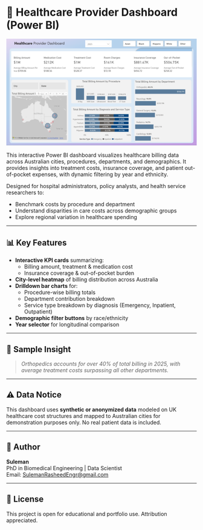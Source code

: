 # 🏥 Healthcare Provider Dashboard (Power BI)

![Dashboard Preview](Dashboard.png)

This interactive Power BI dashboard visualizes healthcare billing data across Australian cities, procedures, departments, and demographics. It provides insights into treatment costs, insurance coverage, and patient out-of-pocket expenses, with dynamic filtering by year and ethnicity.

Designed for hospital administrators, policy analysts, and health service researchers to:
- Benchmark costs by procedure and department
- Understand disparities in care costs across demographic groups
- Explore regional variation in healthcare spending

---

## 📊 Key Features

- **Interactive KPI cards** summarizing:
  - Billing amount, treatment & medication cost
  - Insurance coverage & out-of-pocket burden
- **City-level heatmap** of billing distribution across Australia
- **Drilldown bar charts** for:
  - Procedure-wise billing totals
  - Department contribution breakdown
  - Service type breakdown by diagnosis (Emergency, Inpatient, Outpatient)
- **Demographic filter buttons** by race/ethnicity
- **Year selector** for longitudinal comparison

---

## 🧪 Sample Insight

> *Orthopedics accounts for over 40% of total billing in 2025, with average treatment costs surpassing all other departments.*

---

## ⚠️ Data Notice
This dashboard uses **synthetic or anonymized data** modeled on UK healthcare cost structures and mapped to Australian cities for demonstration purposes only. No real patient data is included.

---

## 📌 Author

**Suleman**  
PhD in Biomedical Engineering | Data Scientist   
Email: SulemanRasheedEngr@gmail.com

---

## 📄 License
This project is open for educational and portfolio use. Attribution appreciated.
